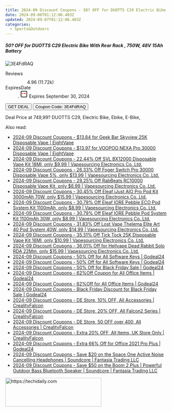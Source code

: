 ```yaml
---
title: 2024-09 Discount Coupons - 50? OFF for DUOTTS C29 Electric Bike With Rear Rack , 750W, 48V 15Ah Battery | GEEKMAXI.COM
date: 2024-09-06T01:12:06.403Z
updated: 2024-09-07T01:12:06.403Z
categories:
  - Sports&Outdoors
---
```



<div class="max-w-4xl mx-auto grid grid-cols-1 lg:max-w-5xl lg:gap-x-20 lg:grid-cols-2">
  <div class="relative p-3 col-start-1 row-start-1 flex flex-col-reverse rounded-lg bg-gradient-to-t from-black/75 via-black/0 sm:bg-none sm:row-start-2 sm:p-0 lg:row-start-1">
    <h5 class="mt-1 text-lg font-semibold text-white sm:text-slate-900 md:text-2xl dark:sm:text-white">50? OFF for DUOTTS C29 Electric Bike With Rear Rack , 750W, 48V 15Ah Battery</h5>
  </div>
  
  <div class="col-start-1 col-end-3 row-start-1 grid gap-4 sm:mb-6 sm:grid-cols-4 lg:col-start-2 lg:row-span-6 lg:row-end-6 lg:mb-0 lg:gap-6">
      <img src="&quot;&quot;" onClick="javascript:window.open(decodeURIComponent('%22https%3A%2F%2Fwww.shareasale.com%2Fu.cfm%3Fd%3D1112490%26m%3D77450%26u%3D4338022%22'), '_blank');void(0);" alt="3E4FdRAQ" class="h-60 w-full rounded-lg object-cover sm:col-span-2 sm:h-52 lg:col-span-full" loading="lazy" />
    
  </div>
  <dl class="row-start-2 mt-4 flex items-center text-xs font-medium sm:row-start-3 sm:mt-1 md:mt-2.5 lg:row-start-2">
    <dt class="sr-only">Reviews</dt>
    <dd class="flex items-center text-indigo-600 dark:text-indigo-400">
      <svg width="24" height="24" fill="none" aria-hidden="true" class="mr-1 stroke-current dark:stroke-indigo-500">
        <path d="m12 5 2 5h5l-4 4 2.103 5L12 16l-5.103 3L9 14l-4-4h5l2-5Z" stroke-width="2" stroke-linecap="round" stroke-linejoin="round" />
      </svg>
      <span>4.96 <span class="font-normal text-slate-400">(11.72k)</span></span>
    </dd>
    <dt class="sr-only">ExpiresDate</dt>
    <dd class="flex items-center">
      <svg width="2" height="2" aria-hidden="true" fill="currentColor" class="mx-3 text-slate-300">
        <circle cx="1" cy="1" r="1" />
      </svg>
      <svg width="24" height="24" viewBox="0 0 24 24" fill="none" stroke="currentColor" stroke-width="2">
        <rect x="3" y="3" width="18" height="18" rx="2" fill="#fff" />
        <path d="M6 10L18 10" stroke="red" stroke-width="2" fill="none" />
        <path d="M10 6L10 18" stroke="#fff" stroke-width="2" fill="none" />
      </svg>
      Expires September 30, 2024    </dd>
  </dl>
  <div class="col-start-1 row-start-3 mt-4 self-center sm:col-start-2 sm:row-span-2 sm:row-start-2 sm:mt-0 lg:col-start-1 lg:row-start-3 lg:row-end-4 lg:mt-6">
    <button type="button" onClick="javascript:window.open(decodeURIComponent('%22https%3A%2F%2Fwww.shareasale.com%2Fu.cfm%3Fd%3D1112490%26m%3D77450%26u%3D4338022%22'), '_blank');void(0);" class="rounded-lg bg-red-600 px-3 py-2 text-sm font-medium leading-6 text-white">GET DEAL</button>
    <button type="button" onClick="javascript:window.open(decodeURIComponent('%22https%3A%2F%2Fwww.shareasale.com%2Fu.cfm%3Fd%3D1112490%26m%3D77450%26u%3D4338022%22'), '_blank');void(0);" class="border-dashed border-2 border-indigo-600 bg-green-100 text-sm leading-6 font-medium py-2 px-3 rounded-lg">Coupon Code: 3E4FdRAQ</button>
  </div>
  <p class="col-start-1 mt-4 text-sm leading-6 sm:col-span-2 lg:col-span-1 lg:row-start-4 lg:mt-6 dark:text-slate-400">
    Deal Price at 749,99? 
DUOTTS C29, Electric Bike, Ebike, E-Bike,  </p>
</div>
<span class="atpl-alsoreadstyle">Also read:</span>
<div><ul>
<li><a href="https://coupons.techidaily.com/coupon-1228765-share-59344-sale/"><u>2024-09 Discount Coupons - $13.84 for Geek Bar Skyview 25K Disposable Vape | EightVape</u></a></li>
<li><a href="https://coupons.techidaily.com/coupon-1229477-share-59344-sale/"><u>2024-09 Discount Coupons - $13.97 for VOOPOO NEXA Pro 30000 Disposable Vape | EightVape</u></a></li>
<li><a href="https://coupons.techidaily.com/coupon-1092283-share-90958-sale/"><u>2024-09 Discount Coupons - 22.44% Off SVL BX12000 Disposable Vape Kit 18Ml, only $9.99 | Vapesourcing Electronics Co.,Ltd.</u></a></li>
<li><a href="https://coupons.techidaily.com/coupon-1228778-share-90958-sale/"><u>2024-09 Discount Coupons - 26.33% Off Foger Switch Pro 30000 Disposable Vape 5%, only $13.99 | Vapesourcing Electronics Co.,Ltd.</u></a></li>
<li><a href="https://coupons.techidaily.com/coupon-1064927-share-90958-sale/"><u>2024-09 Discount Coupons - 29.25% Off RabBeats RC10000 Disposable Vape Kit, only $6.99 | Vapesourcing Electronics Co.,Ltd.</u></a></li>
<li><a href="https://coupons.techidaily.com/coupon-1055783-share-90958-sale/"><u>2024-09 Discount Coupons - 30.45% Off Eleaf iJust AIO Pro Pod Kit 3000mAh 70W, only $15.99 | Vapesourcing Electronics Co.,Ltd.</u></a></li>
<li><a href="https://coupons.techidaily.com/coupon-1228773-share-90958-sale/"><u>2024-09 Discount Coupons - 30.79% Off Eleaf IORE Pebble ECO Pod System Kit 1100mAh, only $8.99 | Vapesourcing Electronics Co.,Ltd.</u></a></li>
<li><a href="https://coupons.techidaily.com/coupon-1228772-share-90958-sale/"><u>2024-09 Discount Coupons - 30.79% Off Eleaf IORE Pebble Pod System Kit 1100mAh 30W, only $8.99 | Vapesourcing Electronics Co.,Ltd.</u></a></li>
<li><a href="https://coupons.techidaily.com/coupon-1113755-share-90958-sale/"><u>2024-09 Discount Coupons - 31.83% Off Lost Vape Thelema Elite Art 40 Pod System 40W, only $14.99 | Vapesourcing Electronics Co.,Ltd.</u></a></li>
<li><a href="https://coupons.techidaily.com/coupon-1106529-share-90958-sale/"><u>2024-09 Discount Coupons - 35.31% Off Tick Tock 25K Disposable Vape Kit 16Ml, only $10.99 | Vapesourcing Electronics Co.,Ltd.</u></a></li>
<li><a href="https://coupons.techidaily.com/coupon-988889-share-90958-sale/"><u>2024-09 Discount Coupons - 36.01% Off for Hellvape Dead Rabbit Solo RDA 22Mm, only $15.99 | Vapesourcing Electronics Co.,Ltd.</u></a></li>
<li><a href="https://coupons.techidaily.com/coupon-1020802-share-102236-sale/"><u>2024-09 Discount Coupons - 50% Off for All Software Keys | Godeal24</u></a></li>
<li><a href="https://coupons.techidaily.com/coupon-988301-share-102236-sale/"><u>2024-09 Discount Coupons - 50% Off for All Software Keys | Godeal24</u></a></li>
<li><a href="https://coupons.techidaily.com/coupon-1068109-share-102236-sale/"><u>2024-09 Discount Coupons - 50% Off for Black Friday Sale | Godeal24</u></a></li>
<li><a href="https://coupons.techidaily.com/coupon-1020803-share-102236-sale/"><u>2024-09 Discount Coupons - 62%Off Coupon for All Office Items | Godeal24</u></a></li>
<li><a href="https://coupons.techidaily.com/coupon-988304-share-102236-sale/"><u>2024-09 Discount Coupons - 62%Off for All Office Items | Godeal24</u></a></li>
<li><a href="https://coupons.techidaily.com/coupon-1068110-share-102236-sale/"><u>2024-09 Discount Coupons - Black Friday Discount for Black Friday Sale | Godeal24</u></a></li>
<li><a href="https://coupons.techidaily.com/coupon-1228563-share-150021-sale/"><u>2024-09 Discount Coupons - DE Store, 10% OFF, All Accessories | CrealityFalcon</u></a></li>
<li><a href="https://coupons.techidaily.com/coupon-1228571-share-150021-sale/"><u>2024-09 Discount Coupons - DE Store, 20% OFF, All Falcon2 Series | CrealityFalcon</u></a></li>
<li><a href="https://coupons.techidaily.com/coupon-1228564-share-150021-sale/"><u>2024-09 Discount Coupons - DE Store, 50 OFF over 400, All Accessories | CrealityFalcon</u></a></li>
<li><a href="https://coupons.techidaily.com/coupon-1228754-share-150021-sale/"><u>2024-09 Discount Coupons - Extra 20% OFF, All Items, UK Store Only | CrealityFalcon</u></a></li>
<li><a href="https://coupons.techidaily.com/coupon-1020807-share-102236-sale/"><u>2024-09 Discount Coupons - Extra 66% Off for Office 2021 Pro Plus | Godeal24</u></a></li>
<li><a href="https://coupons.techidaily.com/coupon-1228576-share-126653-sale/"><u>2024-09 Discount Coupons - Save $20 on the Space One Active Noise Cancelling Headphones | Soundcore | Fantasia Trading LLC</u></a></li>
<li><a href="https://coupons.techidaily.com/coupon-1228577-share-126653-sale/"><u>2024-09 Discount Coupons - Save $50 on the Boom 2 Plus | Powerful Outdoor Bass Bluetooth Speaker | Soundcore | Fantasia Trading LLC</u></a></li>
</ul></div>

<ins class="adsbygoogle"
      style="display:block"
      data-ad-client="ca-pub-7571918770474297"
      data-ad-slot="8358498916"
      data-ad-format="auto"
      data-full-width-responsive="true"></ins>
<!-- affiliate ads begin -->
<a href="https://aligracehair.sjv.io/c/5597632/2115932/19272" target="_top" id="2115932">
  <img src="//a.impactradius-go.com/display-ad/19272-2115932" border="0" alt="https://techidaily.com" width="300" height="90"/>
</a>
<img height="0" width="0" src="https://aligracehair.sjv.io/i/5597632/2115932/19272" style="position:absolute;visibility:hidden;" border="0" />
<!-- affiliate ads end -->
